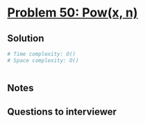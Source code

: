 # [Problem 50: Pow(x, n)](https://leetcode.com/problems/powx-n/)

## Solution

```py
# Time complexity: O()
# Space complexity: O()



```

## Notes

## Questions to interviewer
